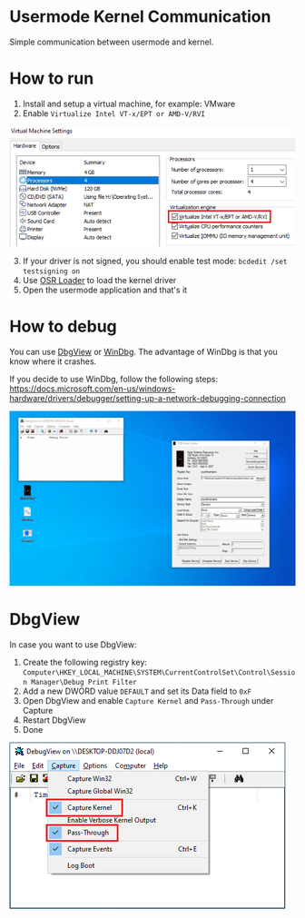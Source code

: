 # Usermode Kernel Communication
Simple communication between usermode and kernel.

# How to run
1. Install and setup a virtual machine, for example: VMware
2. Enable `Virtualize Intel VT-x/EPT or AMD-V/RVI`

![Virtual Machine Settings](/screenshots/settings.png)

3. If your driver is not signed, you should enable test mode: `bcdedit /set testsigning on`
4. Use [OSR Loader](osronline.com) to load the kernel driver
5. Open the usermode application and that's it

# How to debug
You can use [DbgView](https://docs.microsoft.com/en-us/sysinternals/downloads/debugview) or [WinDbg](https://docs.microsoft.com/en-us/windows-hardware/drivers/debugger/debugger-download-tools). The advantage of WinDbg is that you know where it crashes.

If you decide to use WinDbg, follow the following steps: https://docs.microsoft.com/en-us/windows-hardware/drivers/debugger/setting-up-a-network-debugging-connection

![result](/screenshots/result.gif)

# DbgView

In case you want to use DbgView:

1. Create the following registry key: `Computer\HKEY_LOCAL_MACHINE\SYSTEM\CurrentControlSet\Control\Session Manager\Debug Print Filter`
2. Add a new DWORD value `DEFAULT` and set its Data field to `0xF`
3. Open DbgView and enable `Capture Kernel` and `Pass-Through` under Capture
4. Restart DbgView
5. Done

![DbgView settings](/screenshots/dbgview-settings.png)
